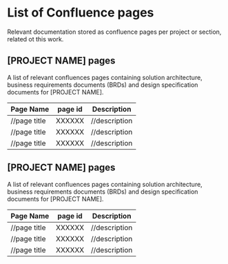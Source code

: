 # List of Confluence pages

Relevant documentation stored as confluence pages per project or section, related ot this work.

## [PROJECT NAME] pages

A list of relevant confluences pages containing solution architecture, business requirements documents (BRDs) and design specification documents for [PROJECT NAME].

| Page Name | page id | Description |
|----------|---------|-------------|
| //page title | XXXXXX | //description |
| //page title | XXXXXX | //description |
| //page title | XXXXXX | //description |


## [PROJECT NAME] pages

A list of relevant confluences pages containing solution architecture, business requirements documents (BRDs) and design specification documents for [PROJECT NAME].

| Page Name | page id | Description |
|----------|---------|-------------|
| //page title | XXXXXX | //description |
| //page title | XXXXXX | //description |
| //page title | XXXXXX | //description |
